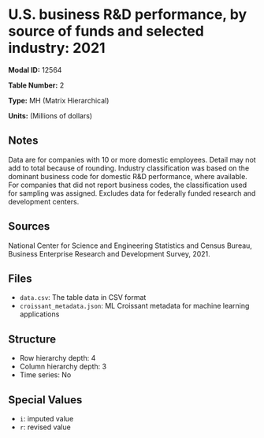 # U.S. business R&D performance, by source of funds and selected industry: 2021

**Modal ID:** 12564

**Table Number:** 2

**Type:** MH (Matrix Hierarchical)

**Units:** (Millions of dollars)

## Notes

Data are for companies with 10 or more domestic employees. Detail may not add to total because of rounding. Industry classification was based on the dominant business code for domestic R&D performance, where available. For companies that did not report business codes, the classification used for sampling was assigned. Excludes data for federally funded research and development centers.

## Sources

National Center for Science and Engineering Statistics and Census Bureau, Business Enterprise Research and Development Survey, 2021.

## Files

- `data.csv`: The table data in CSV format
- `croissant_metadata.json`: ML Croissant metadata for machine learning applications

## Structure

- Row hierarchy depth: 4
- Column hierarchy depth: 3
- Time series: No

## Special Values

- `i`: imputed value
- `r`: revised value

